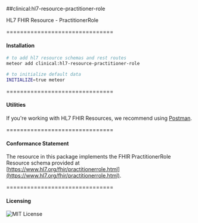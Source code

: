 ##clinical:hl7-resource-practitioner-role   

HL7 FHIR Resource - PractitionerRole

===============================
#### Installation  

````bash
# to add hl7 resource schemas and rest routes
meteor add clinical:hl7-resource-practitioner-role

# to initialize default data
INITIALIZE=true meteor
````

===============================
#### Utilities  

If you're working with HL7 FHIR Resources, we recommend using [Postman](https://chrome.google.com/webstore/detail/postman/fhbjgbiflinjbdggehcddcbncdddomop?hl=en).

===============================
#### Conformance Statement  

The resource in this package implements the FHIR PractitionerRole Resource schema provided at  [https://www.hl7.org/fhir/practitionerrole.html](https://www.hl7.org/fhir/practitionerrole.html).  

===============================
#### Licensing  

![MIT License](https://img.shields.io/badge/license-MIT-blue.svg)
